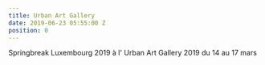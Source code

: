 ```yaml
---
title: Urban Art Gallery
date: 2019-06-23 05:55:00 Z
position: 0
---
```


Springbreak Luxembourg 2019 à l' Urban Art Gallery 2019 du 14 au 17 mars